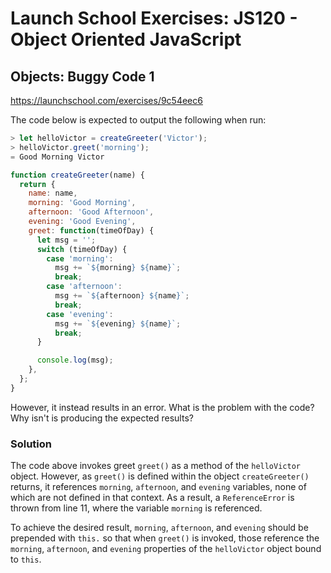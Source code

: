 # Launch School Exercises: JS120 - Object Oriented JavaScript

## Objects: Buggy Code 1

<https://launchschool.com/exercises/9c54eec6>

The code below is expected to output the following when run:

```js
> let helloVictor = createGreeter('Victor');
> helloVictor.greet('morning');
= Good Morning Victor
```

```js
function createGreeter(name) {
  return {
    name: name,
    morning: 'Good Morning',
    afternoon: 'Good Afternoon',
    evening: 'Good Evening',
    greet: function(timeOfDay) {
      let msg = '';
      switch (timeOfDay) {
        case 'morning':
          msg += `${morning} ${name}`;
          break;
        case 'afternoon':
          msg += `${afternoon} ${name}`;
          break;
        case 'evening':
          msg += `${evening} ${name}`;
          break;
      }

      console.log(msg);
    },
  };
}
```

However, it instead results in an error. What is the problem with the code? Why
isn't is producing the expected results?

### Solution

The code above invokes greet `greet()` as a method of the `helloVictor` object.
However, as `greet()` is defined within the object `createGreeter()` returns, it
references `morning`, `afternoon`, and `evening` variables, none of which are
not defined in that context. As a result, a `ReferenceError` is thrown from
line 11, where the variable `morning` is referenced.

To achieve the desired result, `morning`, `afternoon`, and `evening` should be
prepended with `this.` so that when `greet()` is invoked, those reference the
`morning`, `afternoon`, and `evening` properties of the `helloVictor` object
bound to `this`.
